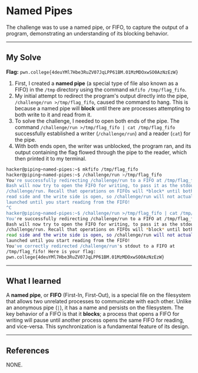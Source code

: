 # Named Pipes

The challenge was to use a named pipe, or FIFO, to capture the output of a program, demonstrating an understanding of its blocking behavior.

-----

## My Solve

**Flag:** `pwn.college{4deuYMl7Hbe3RuZV07JqLPP61BM.01MzMDOxwSO0AzNzEzW}`

1.  First, I created a **named pipe** (a special type of file also known as a FIFO) in the `/tmp` directory using the command `mkfifo /tmp/flag_fifo`.
2.  My initial attempt to redirect the program's output directly into the pipe, `/challenge/run >/tmp/flag_fifo`, caused the command to hang. This is because a named pipe will **block** until there are processes attempting to both write to it and read from it.
3.  To solve the challenge, I needed to open both ends of the pipe. The command `/challenge/run >/tmp/flag_fifo | cat /tmp/flag_fifo` successfully established a writer (`/challenge/run`) and a reader (`cat`) for the pipe.
4.  With both ends open, the writer was unblocked, the program ran, and its output containing the flag flowed through the pipe to the reader, which then printed it to my terminal.

<!-- end list -->

```bash
hacker@piping~named-pipes:~$ mkfifo /tmp/flag_fifo
hacker@piping~named-pipes:~$ /challenge/run >/tmp/flag_fifo
You're successfully redirecting /challenge/run to a FIFO at /tmp/flag_fifo! 
Bash will now try to open the FIFO for writing, to pass it as the stdout of 
/challenge/run. Recall that operations on FIFOs will *block* until both the 
read side and the write side is open, so /challenge/run will not actually be 
launched until you start reading from the FIFO!
^C
hacker@piping~named-pipes:~$ /challenge/run >/tmp/flag_fifo | cat /tmp/flag_fifo
You're successfully redirecting /challenge/run to a FIFO at /tmp/flag_fifo! 
Bash will now try to open the FIFO for writing, to pass it as the stdout of 
/challenge/run. Recall that operations on FIFOs will *block* until both the 
read side and the write side is open, so /challenge/run will not actually be 
launched until you start reading from the FIFO!
You've correctly redirected /challenge/run's stdout to a FIFO at 
/tmp/flag_fifo! Here is your flag:
pwn.college{4deuYMl7Hbe3RuZV07JqLPP61BM.01MzMDOxwSO0AzNzEzW}
```

-----

## What I learned

A **named pipe**, or **FIFO** (First-In, First-Out), is a special file on the filesystem that allows two unrelated processes to communicate with each other. Unlike an anonymous pipe (`|`), it has a name and persists on the filesystem. The key behavior of a FIFO is that it **blocks**; a process that opens a FIFO for writing will pause until another process opens the same FIFO for reading, and vice-versa. This synchronization is a fundamental feature of its design.

-----

## References

NONE.